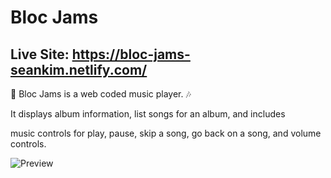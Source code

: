 # Bloc Jams
## Live Site: https://bloc-jams-seankim.netlify.com/

🎵 Bloc Jams is a web coded music player. 🎶

It displays album information, list songs for an album, and includes

music controls for play, pause, skip a song, go back on a song, and volume controls.

![Preview](preview.gif)
